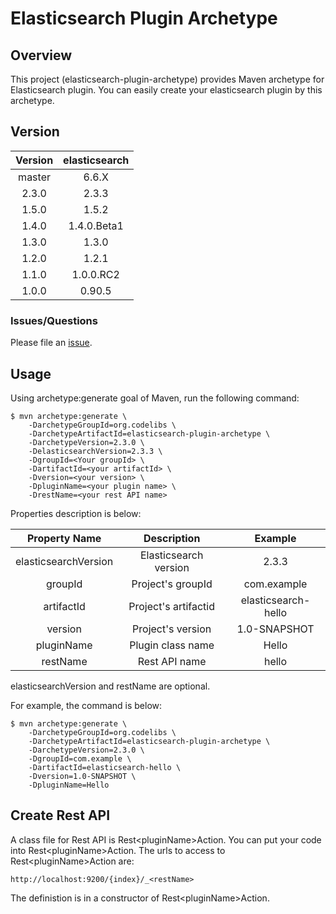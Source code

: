 Elasticsearch Plugin Archetype
==============================

## Overview

This project (elasticsearch-plugin-archetype) provides Maven archetype for Elasticsearch plugin.
You can easily create your elasticsearch plugin by this archetype.

## Version

| Version   | elasticsearch |
|:---------:|:-------------:|
| master    | 6.6.X         |
| 2.3.0     | 2.3.3         |
| 1.5.0     | 1.5.2         |
| 1.4.0     | 1.4.0.Beta1   |
| 1.3.0     | 1.3.0         |
| 1.2.0     | 1.2.1         |
| 1.1.0     | 1.0.0.RC2     |
| 1.0.0     | 0.90.5        |


### Issues/Questions

Please file an [issue](https://github.com/codelibs/elasticsearch-plugin-archetype/issues "issue").

## Usage

Using archetype:generate goal of Maven, run the following command:

    $ mvn archetype:generate \
        -DarchetypeGroupId=org.codelibs \
        -DarchetypeArtifactId=elasticsearch-plugin-archetype \
        -DarchetypeVersion=2.3.0 \
        -DelasticsearchVersion=2.3.3 \
        -DgroupId=<Your groupId> \
        -DartifactId=<your artifactId> \
        -Dversion=<your version> \
        -DpluginName=<your plugin name> \
        -DrestName=<your rest API name>

Properties description is below:

| Property Name        | Description           | Example             |
|:--------------------:|:---------------------:|:-------------------:|
| elasticsearchVersion | Elasticsearch version | 2.3.3               |
| groupId              | Project's groupId     | com.example         |
| artifactId           | Project's artifactid  | elasticsearch-hello |
| version              | Project's version     | 1.0-SNAPSHOT        |
| pluginName           | Plugin class name     | Hello               |
| restName             | Rest API name         | hello               |

elasticsearchVersion and restName are optional.

For example, the command is below:

    $ mvn archetype:generate \
        -DarchetypeGroupId=org.codelibs \
        -DarchetypeArtifactId=elasticsearch-plugin-archetype \
        -DarchetypeVersion=2.3.0 \
        -DgroupId=com.example \
        -DartifactId=elasticsearch-hello \
        -Dversion=1.0-SNAPSHOT \
        -DpluginName=Hello 

## Create Rest API

A class file for Rest API is Rest\<pluginName\>Action.
You can put your code into Rest\<pluginName\>Action.
The urls to access to Rest\<pluginName\>Action are:

    http://localhost:9200/{index}/_<restName>

The definistion is in a constructor of Rest\<pluginName\>Action.

